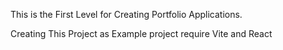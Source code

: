 This is the First Level for Creating Portfolio Applications.

Creating This Project as Example project require Vite and React